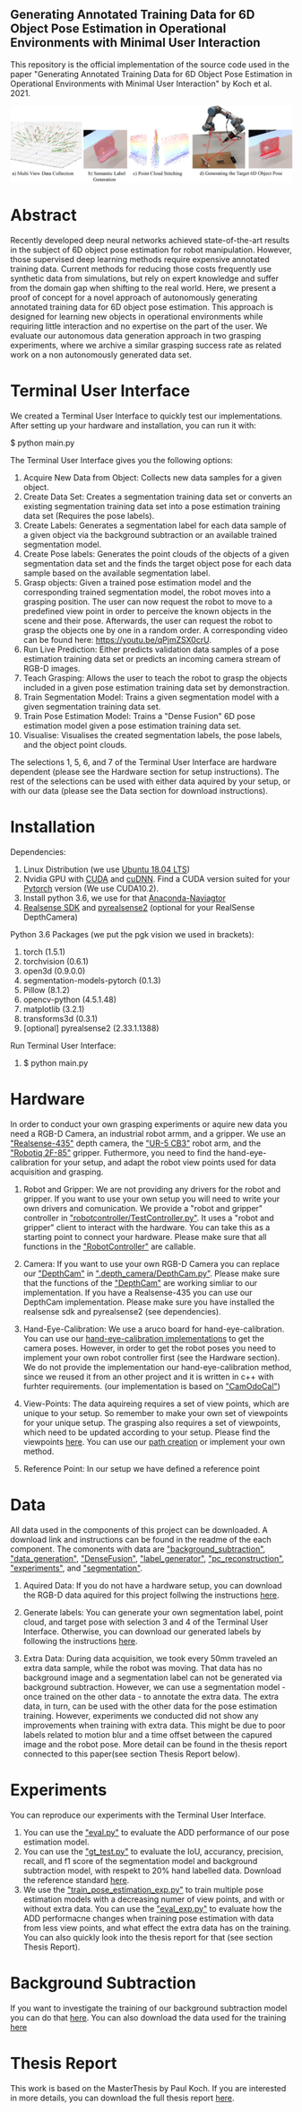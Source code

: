 
## Generating Annotated Training Data for 6D Object Pose Estimation in Operational Environments with Minimal User Interaction
This repository is the official implementation of the source code used in the paper "Generating Annotated Training Data for 6D Object Pose Estimation in Operational Environments with Minimal User Interaction" by Koch et al. 2021. 

![alt text](https://github.com/KochPJ/AutoPoseEstimation/blob/main/pipeline/data_gen.png)


# Abstract
Recently developed deep neural networks achieved state-of-the-art results in the subject of 6D object pose estimation for robot manipulation. However, those supervised deep learning methods require expensive annotated training data. Current methods for reducing those costs frequently use synthetic data from simulations, but rely on expert knowledge and suffer from the domain gap when shifting to the real world. Here, we present a proof of concept for a novel approach of autonomously generating annotated training data for 6D object pose estimation. This approach is designed for learning new objects in operational environments while requiring little interaction and no expertise on the part of the user. We evaluate our autonomous data generation approach in two grasping experiments, where we archive a similar grasping success rate as related work on a non autonomously generated data set. 


# Terminal User Interface
We created a Terminal User Interface to quickly test our implementations. After setting up your hardware and installation, you can run it with:

$ python main.py

The Terminal User Interface gives you the following options:
1. Acquire New Data from Object: Collects new data samples for a given object.
2. Create Data Set: Creates a segmentation training data set or converts an existing segmentation training data set into a pose estimation training data set (Requires the pose labels).
3. Create Labels: Generates a segmentation label for each data sample of a given object via the background subtraction or an available trained segmentation model.
4. Create Pose labels: Generates the point clouds of the objects of a given segmentation data set and the finds the target object pose for each data sample based on the available segmentation label. 
5. Grasp objects: Given a trained pose estimation model and the corresponding trained segmentation model, the robot moves into a grasping position. The user can now request the robot to move to a predefined view point in order to perceive the known objects in the scene and their pose. Afterwards, the user can request the robot to grasp the objects one by one in a random order. A corresponding video can be found here: https://youtu.be/qPjmZSX0crU.
6. Run Live Prediction: Either predicts validation data samples of a pose estimation training data set or predicts an incoming camera stream of RGB-D images.
7. Teach Grasping: Allows the user to teach the robot to grasp the objects included in a given pose estimation training data set by demonstraction.
8. Train Segmentation Model: Trains a given segmentation model with a given segmentation training data set. 
9. Train Pose Estimation Model: Trains a "Dense Fusion" 6D pose estimation model given a pose estimation training data set. 
10. Visualise: Visualises the created segmentation labels, the pose labels, and the object point clouds. 

The selections 1, 5, 6, and 7 of the Terminal User Interface are hardware dependent (please see the Hardware section for setup instructions). The rest of the selections can be used with either data aquired by your setup, or with our data (please see the Data section for download instructions). 

# Installation
Dependencies:
1. Linux Distribution (we use [Ubuntu 18.04 LTS](https://releases.ubuntu.com/18.04/))
2. Nvidia GPU with [CUDA](https://docs.nvidia.com/cuda/cuda-installation-guide-linux/index.html) and [cuDNN](https://docs.nvidia.com/deeplearning/cudnn/install-guide/index.html). Find a CUDA version suited for your [Pytorch](https://pytorch.org/get-started/locally/) version (We use CUDA10.2).
3. Install python 3.6, we use for that [Anaconda-Naviagtor](https://www.anaconda.com/products/individual)
4. [Realsense SDK](https://github.com/IntelRealSense/librealsense/releases) and [pyrealsense2](https://pypi.org/project/pyrealsense2/)  (optional for your RealSense DepthCamera) 

Python 3.6 Packages (we put the pgk vision we used in brackets): 
1. torch (1.5.1)
2. torchvision (0.6.1)
3. open3d (0.9.0.0)
4. segmentation-models-pytorch (0.1.3) 
5. Pillow (8.1.2)
6. opencv-python (4.5.1.48)
7. matplotlib (3.2.1)
8. transforms3d (0.3.1)
9. [optional] pyrealsense2 (2.33.1.1388)

Run Terminal User Interface:
1. $ python main.py

# Hardware
In order to conduct your own grasping experiments or aquire new data you need a RGB-D Camera, an industrial robot armm, and a gripper. We use an ["Realsense-435"](https://www.intelrealsense.com/depth-camera-d435/) depth camera, the ["UR-5 CB3"](https://www.universal-robots.com/cb3/) robot arm, and the ["Robotiq 2F-85"](https://robotiq.com/products/2f85-140-adaptive-robot-gripper) gripper. Futhermore, you need to find the hand-eye-calibration for your setup, and adapt the robot view points used for data acquisition and grasping.

1. Robot and Gripper: We are not providing any drivers for the robot and gripper. If you want to use your own setup you will need to write your own drivers and comunication. We provide a "robot and gripper" controller in ["robotcontroller/TestController.py"](https://github.com/KochPJ/AutoPoseEstimation/blob/main/robot_controller/TestController.py). It uses a "robot and gripper" client to interact with the hardware. You can take this as a starting point to connect your hardware. Please make sure that all functions in the ["RobotController"](https://github.com/KochPJ/AutoPoseEstimation/blob/b7e27e59aa1e5fd1f337615585ac569d41a74d03/robot_controller/TestController.py#L19) are callable. 
 
2. Camera: If you want to use your own RGB-D Camera you can replace our ["DepthCam"](https://github.com/KochPJ/AutoPoseEstimation/blob/b7e27e59aa1e5fd1f337615585ac569d41a74d03/depth_camera/DepthCam.py#L6) in [".depth_camera/DepthCam.py"](https://github.com/KochPJ/AutoPoseEstimation/blob/main/depth_camera/DepthCam.py). Please make sure that the functions of the ["DepthCam"](https://github.com/KochPJ/AutoPoseEstimation/blob/b7e27e59aa1e5fd1f337615585ac569d41a74d03/depth_camera/DepthCam.py#L6) are working simliar to our implementation. If you have a Realsense-435 you can use our DepthCam implementation. Please make sure you have installed the realsense sdk and pyrealsense2 (see dependencies).

3. Hand-Eye-Calibration: We use a aruco board for hand-eye-calibration. You can use our [hand-eye-calibration implementations](https://github.com/KochPJ/AutoPoseEstimation/blob/b7e27e59aa1e5fd1f337615585ac569d41a74d03/hand_eye_calibration/getPoses.py) to get the camera poses. However, in order to get the robot poses you need to implement your own robot controller first (see the Hardware section). We do not provide the implementation our hand-eye-calibration method, since we reused it from an other project and it is written in c++ with furhter requirements. (our implementation is based on ["CamOdoCal"](https://github.com/hengli/camodocal)) 

4. View-Points: The data aquireing requires a set of view points, which are unique to your setup. So remember to make your own set of viewpoints for your unique setup. The grasping also requires a set of viewpoints, which need to be updated according to your setup. Please find the viewpoints [here](https://github.com/KochPJ/AutoPoseEstimation/tree/b7e27e59aa1e5fd1f337615585ac569d41a74d03/robot_controller/robot_path). You can use our [path creation](https://github.com/KochPJ/AutoPoseEstimation/blob/b7e27e59aa1e5fd1f337615585ac569d41a74d03/robot_controller/createPath.py) or implement your own method. 

5. Reference Point: In our setup we have defined a reference point

# Data
All data used in the components of this project can be downloaded. A download link and instructions can be found in the readme of the each component. The comonents with data are ["background_subtraction"](https://github.com/KochPJ/AutoPoseEstimation/tree/b7e27e59aa1e5fd1f337615585ac569d41a74d03/background_subtraction), ["data_generation"](https://github.com/KochPJ/AutoPoseEstimation/tree/b7e27e59aa1e5fd1f337615585ac569d41a74d03/data_generation), ["DenseFusion"](https://github.com/KochPJ/AutoPoseEstimation/tree/b7e27e59aa1e5fd1f337615585ac569d41a74d03/DenseFusion), ["label_generator"](https://github.com/KochPJ/AutoPoseEstimation/tree/b7e27e59aa1e5fd1f337615585ac569d41a74d03/label_generator), ["pc_reconstruction"](https://github.com/KochPJ/AutoPoseEstimation/tree/main/pc_reconstruction), ["experiments"](https://github.com/KochPJ/AutoPoseEstimation/blob/main/experiments/README.md), and ["segmentation"](https://github.com/KochPJ/AutoPoseEstimation/tree/main/segmentation). 

1. Aquired Data: If you do not have a hardware setup, you can download the RGB-D data aquired for this project follwing the instructions [here](https://github.com/KochPJ/AutoPoseEstimation/blob/b7e27e59aa1e5fd1f337615585ac569d41a74d03/data_generation/README.md).

2. Generate labels: You can generate your own segmentation label, point cloud, and target pose with selection 3 and 4 of the Terminal User Interface. Otherwise, you can download our generated labels by following the instructions [here](https://github.com/KochPJ/AutoPoseEstimation/blob/main/label_generator/README.md).

3. Extra Data: During data acquisition, we took every 50mm traveled an extra data sample, while the robot was moving. That data has no background image and a segmentation label can not be generated via background subtraction. However, we can use a segmentation model - once trained on the other data - to annotate the extra data. The extra data, in turn, can be used with the other data for the pose estimation training. However, experiments we conducted did not show any improvements when training with extra data. This might be due to poor labels related to motion blur and a time offset between the capured image and the robot pose. More detail can be found in the thesis report connected to this paper(see section Thesis Report below).


# Experiments
You can reproduce our experiments with the Terminal User Interface. 
1. You can use the ["eval.py"](https://github.com/KochPJ/AutoPoseEstimation/blob/main/experiments/eval.py) to evaluate the ADD performance of our pose estimation model. 
2. You can use the ["gt_test.py"](https://github.com/KochPJ/AutoPoseEstimation/blob/main/experiments/gt_test.py) to evaluate the IoU, accurancy, precision, recall, and f1 score of the segmentation model and background subtraction model, with respekt to 20% hand labelled data. Download the reference standard [here](https://github.com/KochPJ/AutoPoseEstimation/blob/main/experiments/README.md).
3. We use the ["train_pose_estimation_exp.py"](https://github.com/KochPJ/AutoPoseEstimation/blob/main/experiments/train_pose_estimation_exp.py) to train multiple pose estimation models with a decreasing numer of view points, and with or without extra data. You can use the ["eval_exp.py"](https://github.com/KochPJ/AutoPoseEstimation/blob/main/experiments/eval_exp.py) to evaluate how the ADD performacne changes when training pose estimation with data from less view points, and what effect the extra data has on the training. You can also quickly look into the thesis report for that (see section Thesis Report). 

# Background Subtraction
If you want to investigate the training of our background subtraction model you can do that [here](https://github.com/KochPJ/AutoPoseEstimation/blob/b7e27e59aa1e5fd1f337615585ac569d41a74d03/background_subtraction/__init__.py). You can also download the data used for the training [here](https://github.com/KochPJ/AutoPoseEstimation/blob/b7e27e59aa1e5fd1f337615585ac569d41a74d03/background_subtraction/README.md)

# Thesis Report
This work is based on the MasterThesis by Paul Koch. If you are interested in more details, you can download the full thesis report [here](https://drive.google.com/file/d/14JZ0-bFKVdxH3xTPsmLR0Vqkz8tzS0uX/view?usp=sharing). 




